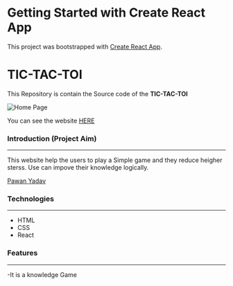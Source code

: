 # Getting Started with Create React App

This project was bootstrapped with [Create React App](https://github.com/facebook/create-react-app).

# TIC-TAC-TOI

This Repository is contain the Source code of the __TIC-TAC-TOI__

![Home Page](https://i5.walmartimages.com/asr/c73769b6-1a6b-4d5e-b20d-a97f456e0e91_1.bf92ccb460901176fb79fac656c23687.jpeg?odnWidth=1000&odnHeight=1000&odnBg=ffffff "Home Page")

You can see the website [HERE](https://lively-palmier-8c5425.netlify.app/)

### Introduction (Project Aim)
<hr/>
This website help the users to play a Simple game and they reduce heigher sterss. Use can impove their knowledge logically. 

[Pawan Yadav](https://github.com/starydv7)

### Technologies
<hr />

- HTML
- CSS
- React

### Features
<hr/>

-It is a knowledge Game 

